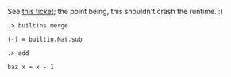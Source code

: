 See [this ticket](https://github.com/unisonweb/unison/issues/873); the point being, this shouldn't crash the runtime. :)

```ucm:hide
.> builtins.merge
```

```unison
(-) = builtin.Nat.sub
```

```ucm
.> add
```

```unison
baz x = x - 1
```
